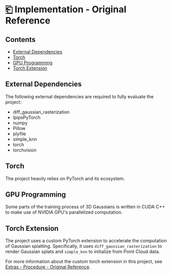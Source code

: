 # [⎗](./README.md) Implementation - Original Reference

## Contents

- [External Dependencies](#external-dependencies)
- [Torch](#torch)
- [GPU Programming](#gpu-programming)
- [Torch Extension](#torch-extension)

## External Dependencies

The following external dependencies are required to fully evaluate the project:

- diff_gaussian_rasterization
- lpipsPyTorch
- numpy
- Pillow
- plyfile
- simple_knn
- torch
- torchvision

## Torch

The project heavily relies on PyTorch and its ecosystem.

## GPU Programming

Some parts of the training process of 3D Gaussians is written in CUDA C++ to make use of NVIDIA GPU's parallelized computation.

## Torch Extension

The project uses a custom PyTorch extension to accelerate the computation of Gaussian splatting. Specifically, it uses `diff_gaussian_rasterization` to render Gaussian splats and `simple_knn` to initialize from Point Cloud data.

For more information about the custom torch extension in this project, see [Extras - Procedure - Original Reference](../procedure/original-reference.md#extras).
